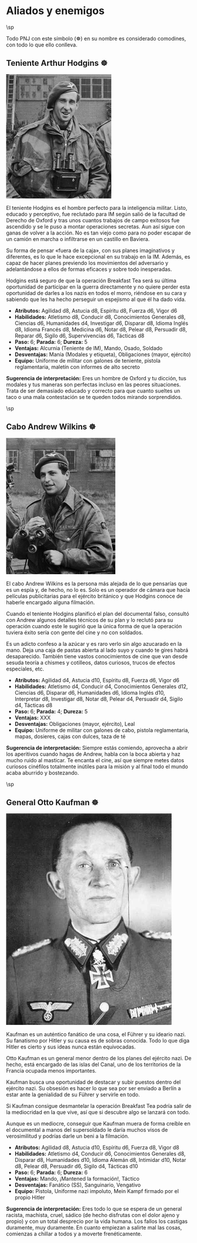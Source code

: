 # Aliados y enemigos

\sp

Todo PNJ con este símbolo (&#x2638;) en su nombre es considerado comodines, con todo lo que ello conlleva.

## Teniente Arthur Hodgins &#x2638;

[![Primer plano de Teniente Arthur Hodgins](./assests/images/hodgins.jpg 'Operation Market Garden - The Battle For Arnhem, September 1944 by Jack E. Barker - Army Film and Photographic Unit')](https://www.iwm.org.uk/collections/item/object/205192044 'Operation Market Garden - The Battle For Arnhem, September 1944 by Jack E. Barker - Army Film and Photographic Unit')

El teniente Hodgins es el hombre perfecto para la inteligencia militar. Listo, educado y perceptivo, fue reclutado para IM según salió de la facultad de Derecho de Oxford y tras unos cuantos trabajos de campo exitosos fue ascendido y se le puso a montar operaciones secretas. Aun así sigue con ganas de volver a la acción. No es tan viejo como para no poder escapar de un camión en marcha o infiltrarse en un castillo en Baviera.

Su forma de pensar «fuera de la caja», con sus planes imaginativos y diferentes, es lo que le hace excepcional en su trabajo en la IM. Además, es capaz de hacer planes previendo los movimientos del adversario y adelantándose a ellos de formas eficaces y sobre todo inesperadas.

Hodgins está seguro de que la operación Breakfast Tea será su última oportunidad de participar en la guerra directamente y no quiere perder esta oportunidad de darles a los nazis en todos el morro, riéndose en su cara y sabiendo que les ha hecho perseguir un espejismo al que él ha dado vida.

* **Atributos:** Agilidad d8, Astucia d8, Espíritu d8, Fuerza d6, Vigor d6
* **Habilidades:** Atletismo d8, Conducir d8, Conocimientos Generales d8, Ciencias d6, Humanidades d4, Investigar d6, Disparar d8, Idioma Inglés d8, Idioma Francés d8, Medicina d6, Notar d8, Pelear d8, Persuadir d8, Reparar d6, Sigilo d6, Supervivencias d6, Tácticas d8
* **Paso:** 6; **Parada:** 6; **Dureza:** 5
* **Ventajas:** Alcurnia (Teniente de IM), Mando, Osado, Soldado
* **Desventajas:** Manía (Modales y etiqueta), Obligaciones (mayor, ejército)
* **Equipo:** Uniforme de militar con galones de teniente, pistola reglamentaria, maletín con informes de alto secreto

**Sugerencia de interpretación:** Eres un hombre de Oxford y tu dicción, tus modales y tus maneras son perfectas incluso en las peores situaciones. Trata de ser demasiado educado y correcto para que cuanto sueltes un taco o una mala contestación se te queden todos mirando sorprendidos.

\sp

## Cabo Andrew Wilkins &#x2638;

[![Retrato de Cabo Andrew Wilkins](./assests/images/wilkins.jpg 'Operation Market Garden - The Battle For Arnhem, September 1944 by Jack E. Barker - Army Film and Photographic Unit')](https://www.iwm.org.uk/collections/item/object/205192044 'Operation Market Garden - The Battle For Arnhem, September 1944 by Jack E. Barker - Army Film and Photographic Unit')

El cabo Andrew Wilkins es la persona más alejada de lo que pensarías que es un espía y, de hecho, no lo es. Solo es un operador de cámara que hacía películas publicitarias para el ejército británico y que Hodgins conoce de haberle encargado alguna filmación. 

Cuando el teniente Hodgins planificó el plan del documental falso, consultó con Andrew algunos detalles técnicos de su plan y lo reclutó para su operación cuando este le sugirió que la única forma de que la operación tuviera éxito sería con gente del cine y no con soldados.

Es un adicto confeso a la azúcar y es raro verlo sin algo azucarado en la mano. Deja una caja de pastas abierta al lado suyo y cuando te gires habrá desaparecido. También tiene vastos conocimientos de cine que van desde sesuda teoría a chismes y cotilleos, datos curiosos, trucos de efectos especiales, etc.

* **Atributos:** Agilidad d4, Astucia d10, Espíritu d8, Fuerza d6, Vigor d6
* **Habilidades:** Atletismo d4, Conducir d4, Conocimientos Generales d12, Ciencias d6, Disparar d6, Humanidades d6, Idioma Inglés d10, Interpretar d8, Investigar d8, Notar d8, Pelear d4, Persuadir d4, Sigilo d4, Tácticas d8
* **Paso:** 6; **Parada:** 4; **Dureza:** 5
* **Ventajas:** XXX
* **Desventajas:** Obligaciones (mayor, ejército), Leal
* **Equipo:** Uniforme de militar con galones de cabo, pistola reglamentaria, mapas, dosieres, cajas con dulces, taza de té

**Sugerencia de interpretación:** Siempre estás comiendo, aprovecha a abrir los aperitivos cuando hagas de Andrew, habla con la boca abierta y haz mucho ruido al masticar. Te encanta el cine, así que siempre metes datos curiosos cinéfilos totalmente inútiles para la misión y al final todo el mundo acaba aburrido y bostezando.

\sp

## General Otto Kaufman &#x2638;

[![Primer plano de Otto Kaufman](./assests/images/kaufman.jpg 'Dietrich von Saucken - Source: Photo H. Hoffmann')](https://en.wikipedia.org/wiki/Dietrich_von_Saucken#/media/File:Dietrich_von_Saucken_1.jpg 'Dietrich von Saucken - Source: Photo H. Hoffmann') 

Kaufman es un auténtico fanático de una cosa, el Führer y su ideario nazi. Su fanatismo por Hitler y su causa es de sobras conocida. Todo lo que diga Hitler es cierto y sus ideas nunca están equivocadas. 

Otto Kaufman es un general menor dentro de los planes del ejército nazi. De hecho, está encargado de las islas del Canal, uno de los territorios de la Francia ocupada menos importantes.

Kaufman busca una oportunidad de destacar y subir puestos dentro del ejército nazi. Su obsesión es hacer lo que sea por ser enviado a Berlín a estar ante la genialidad de su Führer y servirle en todo.

Si Kaufman consigue desmantelar la operación Breakfast Tea podría salir de la mediocridad en la que vive, así que si descubre algo se lanzará con todo. 

Aunque es un mediocre, conseguir que Kaufman muera de forma creíble en el documental a manos del supersoldado le daría muchos visos de verosimilitud y podrías darle un beni a la filmación. 

* **Atributos:** Agilidad d8, Astucia d10, Espíritu d6, Fuerza d8, Vigor d8
* **Habilidades:** Atletismo d4, Conducir d6, Conocimientos Generales d8, Disparar d8, Humanidades d10, Idioma Alemán d8, Intimidar d10, Notar d8, Pelear d8, Persuadir d6, Sigilo d4, Tácticas d10
* **Paso:** 6; **Parada:** 6; **Dureza:** 6
* **Ventajas:** Mando, ¡Mantened la formación!, Táctico
* **Desventajas:** Fanático (SS), Sanguinario, Vengativo
* **Equipo:** Pistola, Uniforme nazi impoluto, Mein Kampf firmado por el propio Hitler

**Sugerencia de interpretación:** Eres todo lo que se espera de un general racista, machista, cruel, sádico (de hecho disfrutas con el dolor ajeno y propio) y con un total desprecio por la vida humana. Los fallos los castigas duramente, muy duramente. En cuanto empiezan a salirte mal las cosas, comienzas a chillar a todos y a moverte frenéticamente.